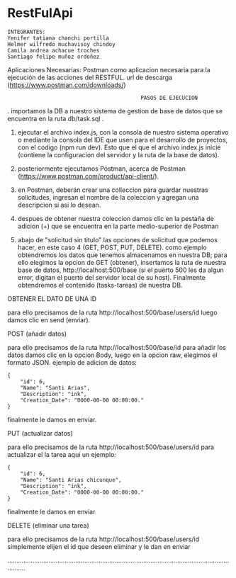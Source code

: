 # RestFulApi

    INTEGRANTES:
    Yenifer tatiana chanchi portilla
    Helmer wilfredo muchavisoy chindoy
    Camila andrea achacue troches
    Santiago felipe muñoz ordoñez

Aplicaciones Necesarias:
Postman como aplicacion necesaria para la ejecución de las acciones del RESTFUL.
url de descarga (https://www.postman.com/downloads/)

                                              PASOS DE EJECUCION
                                              

. importamos la DB a nuestro sistema de gestion de base de datos que se encuentra en la ruta db/task.sql .


1. ejecutar el archivo index.js, con la consola de nuestro sistema operativo o mediante la consola del IDE que usen para el desarrollo de proyectos, con el codigo (npm run dev). Esto que el que el archivo index.js inicie (contiene la configuracion del servidor y la ruta de la base de datos).

2. posteriormente ejecutamos Postman, acerca de Postman (https://www.postman.com/product/api-client/). 

3. en Postman, deberán crear una colleccion para guardar nuestras solicitudes, ingresan el nombre de la coleccion y agregan una descripcion si asi lo desean.

4. despues de obtener nuestra coleccion damos clic en la pestaña de adicion (+) que se encuentra en la parte medio-superior de Postman

5. abajo de "solicitud sin titulo" las opciones de solicitud que podemos hacer, en este caso 4 (GET, POST, PUT, DELETE).
como ejemplo obtendremos los datos que tenemos almacenamos en nuestra DB; para ello elegimos la opcion de GET (obtener), insertamos la ruta de nuestra base de datos, http://localhost:500/base (si el puerto 500 les da algun error, digitan el puerto del servidor local de su host). Finalmente obtendremos el contenido (tasks-tareas) de nuestra DB.

OBTENER EL DATO DE UNA ID

para ello precisamos de la ruta http://localhost:500/base/users/id luego damos clic en send (enviar).

POST (añadir datos)

para ello precisamos de la ruta http://localhost:500/base/id
para añadir los datos damos clic en la opcion Body, luego en la opcion raw, elegimos el formato JSON.
ejemplo de adicion de datos:

    {
        "id": 6,
        "Name": "Santi Arias",
        "Description": "ink",
        "Creation_Date": "0000-00-00 00:00:00."
    }
    
finalmente le damos en enviar.

PUT (actualizar datos)

para ello precisamos de la ruta http://localhost:500/base/users/id
para actualizar el la tarea aqui un ejemplo:

    {
        "id": 6,
        "Name": "Santi Arias chicunque",
        "Description": "ink",
        "Creation_Date": "0000-00-00 00:00:00."
    }
 
finalmente le damos en enviar

DELETE (eliminar una tarea)

para ello precisamos de la ruta http://localhost:500/base/users/id
simplemente elijen el id que deseen eliminar y le dan en enviar

......................................................................................................................................
